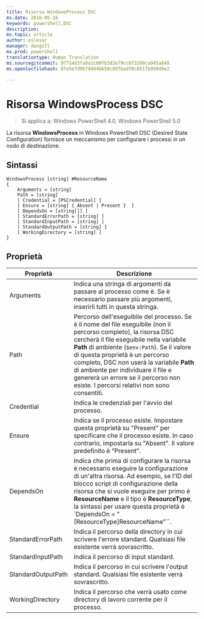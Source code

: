 ```yaml
---
title: Risorsa WindowsProcess DSC
ms.date: 2016-05-16
keywords: powershell,DSC
description: 
ms.topic: article
author: eslesar
manager: dongill
ms.prod: powershell
translationtype: Human Translation
ms.sourcegitcommit: 97714d3fa9a1c00fb3d2e79cc873280ca945a840
ms.openlocfilehash: 0fe5e7d9679d44bb50c897badf8c6517b95049e2

---
```


# Risorsa WindowsProcess DSC

> Si applica a: Windows PowerShell 4.0, Windows PowerShell 5.0

La risorsa **WindowsProcess** in Windows PowerShell DSC (Desired State Configuration) fornisce un meccanismo per configurare i processi in un nodo di destinazione.

## Sintassi

```
WindowsProcess [string] #ResourceName
{
    Arguments = [string]
    Path = [string]
    [ Credential = [PSCredential] ]
    [ Ensure = [string] { Absent | Present }  ]
    [ DependsOn = [string[]] ]
    [ StandardErrorPath = [string] ]
    [ StandardInputPath = [string] ]
    [ StandardOutputPath = [string] ]
    [ WorkingDirectory = [string] ]
}
```

## Proprietà
|  Proprietà  |  Descrizione   | 
|---|---| 
| Arguments| Indica una stringa di argomenti da passare al processo come è. Se è necessario passare più argomenti, inserirli tutti in questa stringa.| 
| Path| Percorso dell'eseguibile del processo. Se è il nome del file eseguibile (non il percorso completo), la risorsa DSC cercherà il file eseguibile nella variabile **Path** di ambiente (`$env:Path`). Se il valore di questa proprietà è un percorso completo, DSC non userà la variabile **Path** di ambiente per individuare il file e genererà un errore se il percorso non esiste. I percorsi relativi non sono consentiti.| 
| Credential| Indica le credenziali per l'avvio del processo.| 
| Ensure| Indica se il processo esiste. Impostare questa proprietà su "Present" per specificare che il processo esiste. In caso contrario, impostarla su "Absent". Il valore predefinito è "Present".| 
| DependsOn | Indica che prima di configurare la risorsa è necessario eseguire la configurazione di un'altra risorsa. Ad esempio, se l'ID del blocco script di configurazione della risorsa che si vuole eseguire per primo è __ResourceName__ e il tipo è __ResourceType__, la sintassi per usare questa proprietà è `DependsOn = "[ResourceType]ResourceName"``.| 
| StandardErrorPath| Indica il percorso della directory in cui scrivere l'errore standard. Qualsiasi file esistente verrà sovrascritto.| 
| StandardInputPath| Indica il percorso di input standard.| 
| StandardOutputPath| Indica il percorso in cui scrivere l'output standard. Qualsiasi file esistente verrà sovrascritto.| 
| WorkingDirectory| Indica il percorso che verrà usato come directory di lavoro corrente per il processo.| 




<!--HONumber=Aug16_HO3-->


